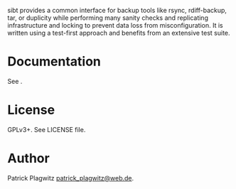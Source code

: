 sibt provides a common interface for backup tools like rsync, rdiff-backup, tar, or duplicity while performing many sanity checks and replicating infrastructure and locking to prevent data loss from misconfiguration. It is written using a test-first approach and benefits from an extensive test suite.

Documentation
==============
See []().

License
==============
GPLv3+. See LICENSE file.

Author
===============
Patrick Plagwitz <patrick_plagwitz@web.de>.
